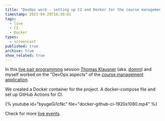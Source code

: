 ```yaml
---
title: "DevOps work - setting up CI and Docker for the course management project with Thomas Klausner"
timestamp: 2021-04-29T16:30:01
tags:
  - live
  - CI
  - Docker
types:
  - screencast
published: true
archive: true
show_related: true
---
```



In this [live pair programming](/live) session
[Thomas Klausner](https://www.linkedin.com/in/thomas-klausner-40079/) (aka. [domm](https://metacpan.org/author/DOMM))
and myself worked on the "DevOps aspects" of the
[course management application](https://perlmaven.com/course-management-app-in-mojolicious).

We created a Docker container for the project. A docker-compose file and set up GitHub Actions for CI.



{% youtube id="byugeGi1cNc" file="docker-github-ci-1920x1080.mp4" %}

Check for more [live events](https://code-maven.com/live).
